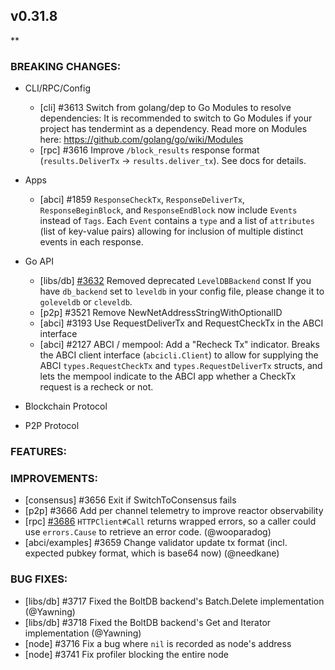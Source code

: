 ## v0.31.8

**

### BREAKING CHANGES:

* CLI/RPC/Config
  - [cli] \#3613 Switch from golang/dep to Go Modules to resolve dependencies:
    It is recommended to switch to Go Modules if your project has tendermint as
    a dependency. Read more on Modules here:
    https://github.com/golang/go/wiki/Modules
  - [rpc] \#3616 Improve `/block_results` response format (`results.DeliverTx`
    -> `results.deliver_tx`). See docs for details.

* Apps
  - [abci] \#1859 `ResponseCheckTx`, `ResponseDeliverTx`, `ResponseBeginBlock`,
    and `ResponseEndBlock` now include `Events` instead of `Tags`. Each `Event`
    contains a `type` and a list of `attributes` (list of key-value pairs)
    allowing for inclusion of multiple distinct events in each response.

* Go API
  - [libs/db] [\#3632](https://github.com/tendermint/tendermint/pull/3632) Removed deprecated `LevelDBBackend` const
    If you have `db_backend` set to `leveldb` in your config file, please
    change it to `goleveldb` or `cleveldb`.
  - [p2p] \#3521 Remove NewNetAddressStringWithOptionalID
  - [abci] \#3193 Use RequestDeliverTx and RequestCheckTx in the ABCI interface
  - [abci] \#2127 ABCI / mempool: Add a "Recheck Tx" indicator. Breaks the ABCI
    client interface (`abcicli.Client`) to allow for supplying the ABCI
    `types.RequestCheckTx` and `types.RequestDeliverTx` structs, and lets the
    mempool indicate to the ABCI app whether a CheckTx request is a recheck or
    not.

* Blockchain Protocol

* P2P Protocol

### FEATURES:

### IMPROVEMENTS:
- [consensus] \#3656 Exit if SwitchToConsensus fails
- [p2p] \#3666 Add per channel telemetry to improve reactor observability
- [rpc] [\#3686](https://github.com/tendermint/tendermint/pull/3686) `HTTPClient#Call` returns wrapped errors, so a caller could use `errors.Cause` to retrieve an error code. (@wooparadog)
- [abci/examples] \#3659 Change validator update tx format (incl. expected pubkey format, which is base64 now) (@needkane)

### BUG FIXES:
- [libs/db] \#3717 Fixed the BoltDB backend's Batch.Delete implementation (@Yawning)
- [libs/db] \#3718 Fixed the BoltDB backend's Get and Iterator implementation (@Yawning)
- [node] \#3716 Fix a bug where `nil` is recorded as node's address
- [node] \#3741 Fix profiler blocking the entire node
